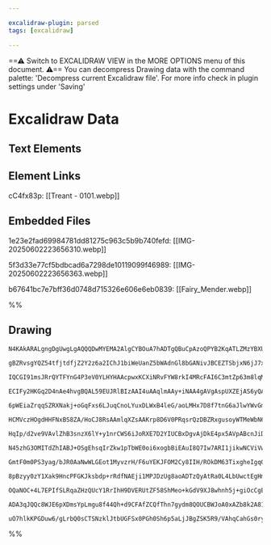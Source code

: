 ```yaml
---

excalidraw-plugin: parsed
tags: [excalidraw]

---
```

==⚠  Switch to EXCALIDRAW VIEW in the MORE OPTIONS menu of this document. ⚠== You can decompress Drawing data with the command palette: 'Decompress current Excalidraw file'. For more info check in plugin settings under 'Saving'


# Excalidraw Data

## Text Elements
## Element Links
cC4fx83p: [[Treant - 0101.webp]]

## Embedded Files
1e23e2fad69984781dd81275c963c5b9b740fefd: [[IMG-20250602223656310.webp]]

5f3d33e77cf5bdbcad6a7298de10119099f46989: [[IMG-20250602223656363.webp]]

b67641bc7e7bff36d0748d715326e606e6eb0839: [[Fairy_Mender.webp]]

%%
## Drawing
```compressed-json
N4KAkARALgngDgUwgLgAQQQDwMYEMA2AlgCYBOuA7hADTgQBuCpAzoQPYB2KqATLZMzYBXUtiRoIACyhQ4zZAHoFAc0JRJQgEYA6bGwC2CgF7N6hbEcK4OCtptbErHALRY8RMpWdx8Q1TdIEfARcZgRmBShcZQUebQBGOJ4aOiCEfQQOKGZuAG1wMFAwYogSbmhmADUAJQBraviADRTiyFhEcsJ9aKR+EsxuZ3iAZgAOAAZtYeHxgE4eHgBWROHF

gBZRvsgYQZ54tfjtdfjZ2Y2z6a2IChJ1biWeUanZ5bWAdnGl8bGANivJBCEZTSbjxN6jJ7xUbDH6jHhnNaIt5/AqQazKYLccZXZhQUhsWoIADCbHwbFI5Tx1mYcFwgSyLRKmlw2FqynxQg4xBJZIpEipHBpdMyUEZkAAZoR8PgAMqwTESSQsjSBMUQXH4wkAdVuklBOLxBIQcpgCvQgg8ao5wI44RyaHiVzYtOwah2DvG2NREA5XNtzHtqA4QmlO

IQCGI91msJRrQYTFYnG4P3eV0YLHYHAAcpwxKCXiNRvFYW8rkI4MRcFAI6C3mtZp63m8lqM1nxvYRmAARNLVyNocUEMJXdnCOAASWIgdyAF0rpphFyAKLBDJZadz71EDi1bjB0NbtismtoPFCBBXSXBSfleIIHjDe+D4g/U6t8HxYjEIs8N6LbDRsM2CLJosyaHW4zigg4qRji7jiKg+StGAjqoihqKbnGhBclg5S4OMariuQGQ3mg+74AaVZCIG

ECIFy2HKGq2D4nAe4hvgBQAL59EUJRlBIzAAI4uAAqlmAAy+iNAA4gAVgAspUXZEjAS6yQAWgAitJartAhpTdMovTegMaBDPEixxEWByLG8szxFCsLDFc7qoEMKZPE2llrD88LNoiaxXDcxB3GgPC+Uc7zNq20KevW/yAsCopoMMsxPGs6zgnZ0zfOMrZXOiZpenGGpGjy5KUuQgq0vSorziybK+typIVfyVVCrVhFSrK8r6Uq2AqsZJWGtqur6t

6pWEiaZrqqSZRXNakj+oGqFxs6LJuqCnoLYuxDLWxB4leG/aoLMHx7D8f7tnG6aJlwYWvGmCaZjmHB5mgf71gFqVlhWVYnqgYL1si6yPPMxV8d2vYA4O+DDt6o7lpOG7zrtK7pCKKNbthu5kexVxkseJ2w/DcZXggpHoIs4rDMQ0wIE22DiiBxCaHgL64M2aXEAg8TjA5DanOKPlpbMarMPBeRoUMWzoa0mF8ThpnoLg8SEcRFMneRlFQNR5R0Y4

HCMVczHOgdHHFNxBS8ZA/HoCJ8RsAAmlqXZsAAKrp8D6V0PRqsrQzDBZRxgusoyWTMeWbN6rnOL+0LaBlczwqsowpmsznesFoW8H+UwjMsjyLLC4eLAlQIgmgbaLAkPzDE2wzwrZiKLJncaFQhEMCCNxItXy6ACh1IpqsyrKI1y5X99A7U1cPl7ddNfXKiIQ0lJNCA6iFeoOgamrGr15QWvN3qLftO/eutrqwFtXc+rtZ9BvjE3Hdw9cQrMT0Zkm

HqIp/d2ve9VAvlZhB3snzX6lY+y1nrCWS6iJoRXE7D2YIUCBxDgvAjDkE4px5AVpABcnJiDozXNkXBBMcbmwJkeQkxN0Hz2vCdCAmhLopniGzN4DNNDihpj8Yg4w6yjGIG8CyjcfgIB+OMMRYjNB5VSuLSWaAkKtFWsojCiClZ4WSCbFi3AbaQGVlCbQdYIJ1iDoscYX1ZYQFcl3SA2dt6oA+DXOEPwTg/HWBsCYZc0JSESpXQGcxbEQA4FRcg+B

N45zhG3OMITdZhIABJ+OSgEhsqIrZkw1pTbWE0oi6xogbBiEAuI8Q7Iw7ARI1jikwNCViVw9LlHSJoCMlZNCYiuAHGE2gfjdO6UsLyiwGwqO2IMKE3xtDhyDu8WyxY7LeLjPY7g9ZhhGLrtCGYIDi7TGiZAAEFdkmwjiCA4YaxPQjHeDwDYBUjZFV3mVPu5QADEd5nmr3wQ1cezVeSVWpLPBk9CeqmiXgNFe4se4RIcUM9UPdF6HzmrBE+wgbR2n

GmtF0m0PS3yag/bJR0AaNwWLGEot1MyvzrH/F6uYEKJFOM2Cy8IIH/ROkDM63TixgheIgqGKCYZ0MwWOZGZDvQEOXKuTGgq4zblxugXIuR3aBGsFANyqB+b820BQBAmg4AzhnGqQmNDuAkwwSVBRiE0JDLlsUPBEBsDUSgAYLsVZcC6J8foYgAAFFigY9GQGoggAA8vYEgTgeyDhDKQtBcMjXISYe8pq8kqwDSJNYegoQDW8uQm8secaE2SGIcPU

8pBzyy0zY1Xak9HncPFGKJksbdp+rRdfNAEji1MPJDzUg8aoADTzQyAtRa0L4LbUwctEgHmVurYO0g7b60bUbcqlt5MQkZEqJ2QgrSEKGrQpxNJ6iebKwgLgYYRTLbgEwgeuAcA5T/WdSUdQGNyiVlILuPoDBCAIAoAAIVrYQkd6Ax2Vu4Yya1IharjmrPoOUe9f0QCebzODQGbWkFA+Br9Way33Laj84UfyCjAaQyKMD6QABiC8D4CThQhkDBHw

OQaNOC+4L7EPIfSLRqaZHzQUcY1RrIhH9DVERUtZF58ShMeo+kGdV9XJ8whnh5j+giOcCgER3A+gpSuTmZAUTPHwMKayDKQgRgEI8Bk1pqAvH3ZYCgAAQSIMoe66Bgjijqrh0zvGr2kGs0htgFAAS4C1k/ET3GzPgaXFyKzXmfMhEYXSfEVAuP4e0+kcLsX3be3KE1IDEt8TSmaA6REPxxmXX4RsE5owXjRzXqbaUTtX5zDWInGMqcHx7D/C+owb

ADA3qJQQc8WJE6pXDmsYpLmgu8f44Qh+d9CFAfZCQfThn7gydm8QOUCBWJoA0xAZb8k2A81C7gddtDI0vuW7+m2EAP2kkYaQZQzIAAULXqC8DBE9x7yqjgAEo1TVAQMoEMdJ0u3dwA9mYr3Qe8HB5MRYX3huBYS1AVj/q4BQEzIGHFEoNY/ZwqQQpaBzuZAO8EE6Z4o2aaIOt1AJOrhLoQlTi+QgoDblp4WhAsPIB2FkggbA2QZQhLgDtvbITDtp

uO7hlkKPGDuw6/gLrbQ0sCTSNzklJtbUGFSx0PGh0Sh6p5aLjJBgZSK5R9/VAhqCahGs0ryX0vzZcXAOkiA5MvXbs4kAA===
```
%%